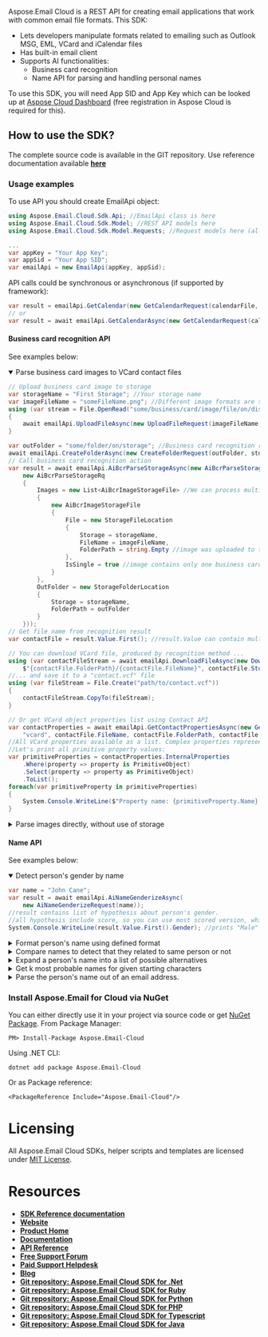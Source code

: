 ﻿Aspose.Email Cloud is a REST API for creating email applications that work with common email file formats. This SDK:
- Lets developers manipulate formats related to emailing such as Outlook MSG, EML, VCard and iCalendar files
- Has built-in email client
- Supports AI functionalities:
    - Business card recognition
    - Name API for parsing and handling personal names

To use this SDK, you will need App SID and App Key which can be looked up at [Aspose Cloud Dashboard](https://dashboard.aspose.cloud/#/apps) (free registration in Aspose Cloud is required for this).

## How to use the SDK?
The complete source code is available in the GIT repository. 
Use reference documentation available [**here**](docs/README.md)

### Usage examples
To use API you should create EmailApi object:
```csharp
using Aspose.Email.Cloud.Sdk.Api; //EmailApi class is here
using Aspose.Email.Cloud.Sdk.Model; //REST API models here
using Aspose.Email.Cloud.Sdk.Model.Requests; //Request models here (all API calls use corresponding request model class)

...
var appKey = "Your App Key";
var appSid = "Your App SID";
var emailApi = new EmailApi(appKey, appSid);
```

API calls could be synchronous or asynchronous (if supported by framework):
```csharp
var result = emailApi.GetCalendar(new GetCalendarRequest(calendarFile, folder, StorageName));
// or
var result = await emailApi.GetCalendarAsync(new GetCalendarRequest(calendarFile, folder, StorageName));
```

#### Business card recognition API
See examples below:

<details open>
    <summary>Parse business card images to VCard contact files</summary>

```csharp
// Upload business card image to storage
var storageName = "First Storage"; //Your storage name
var imageFileName = "someFileName.png"; //Different image formats are supported (PNG, JPEG, BMP, TIFF, GIF...)
using (var stream = File.OpenRead("some/business/card/image/file/on/disk"))
{
    await emailApi.UploadFileAsync(new UploadFileRequest(imageFileName, stream, storageName));
}

var outFolder = "some/folder/on/storage"; //Business card recognition results will be placed here
await emailApi.CreateFolderAsync(new CreateFolderRequest(outFolder, storageName));
// Call business card recognition action
var result = await emailApi.AiBcrParseStorageAsync(new AiBcrParseStorageRequest(
    new AiBcrParseStorageRq
    {
        Images = new List<AiBcrImageStorageFile> //We can process multiple images in just one request
        {
            new AiBcrImageStorageFile
            {
                File = new StorageFileLocation
                {
                    Storage = storageName,
                    FileName = imageFileName,
                    FolderPath = string.Empty //image was uploaded to the root directory of storage
                },
                IsSingle = true //image contains only one business card (you can upload image with multiple cards on it)
            }
        },
        OutFolder = new StorageFolderLocation
        {
            Storage = storageName,
            FolderPath = outFolder
        }
    }));
// Get file name from recognition result
var contactFile = result.Value.First(); //result.Value can contain multiple files, if we sent multicard images or multiple images

// You can download VCard file, produced by recognition method ...
using (var contactFileStream = await emailApi.DownloadFileAsync(new DownloadFileRequest(
    $"{contactFile.FolderPath}/{contactFile.FileName}", contactFile.Storage)))
//... and save it to a "contact.vcf" file
using (var fileStream = File.Create("path/to/contact.vcf"))
{
    contactFileStream.CopyTo(fileStream);
}

// Or get VCard object properties list using Contact API
var contactProperties = await emailApi.GetContactPropertiesAsync(new GetContactPropertiesRequest(
    "vcard", contactFile.FileName, contactFile.FolderPath, contactFile.Storage));
//All VCard properties available as a list. Complex properties represented as hierarchical structures.
//Let's print all primitive property values:
var primitiveProperties = contactProperties.InternalProperties
    .Where(property => property is PrimitiveObject)
    .Select(property => property as PrimitiveObject)
    .ToList();
foreach(var primitiveProperty in primitiveProperties)
{
    System.Console.WriteLine($"Property name: {primitiveProperty.Name}, value: {primitiveProperty.Value}");
}
```
</details>


<details>
    <summary>Parse images directly, without use of storage</summary>

```csharp
//Read image from file and convert it to Base64 string
var bytes = File.ReadAllBytes("some/business/card/image/file/on/disk");
var base64Image = Convert.ToBase64String(bytes);
var result = await emailApi.AiBcrParseAsync(
    new AiBcrParseRequest(
        new AiBcrBase64Rq
        {
            Images = new List<AiBcrBase64Image>
            {
                new AiBcrBase64Image
                {
                    Base64Data = base64Image,
                    IsSingle = true
                }
            }
        }));
//Result contains all recognized VCard objects (only one in our case)
var contactProperties = result.Value.First();

//VCard object is available as list of properties, without any external calls:
var primitiveProperties = contactProperties.InternalProperties
    .Where(property => property is PrimitiveObject)
    .Select(property => property as PrimitiveObject)
    .ToList();
foreach(var primitiveProperty in primitiveProperties)
{
    System.Console.WriteLine($"Property name: {primitiveProperty.Name}, value: {primitiveProperty.Value}");
}
```
</details>

#### Name API
See examples below:
<details open>
    <summary>Detect person's gender by name</summary>

```csharp
var name = "John Cane";
var result = await emailApi.AiNameGenderizeAsync(
    new AiNameGenderizeRequest(name));
//result contains list of hypothesis about person's gender.
//all hypothesis include score, so you can use most scored version, which will be first in list:
System.Console.WriteLine(result.Value.First().Gender); //prints "Male"
```
</details>

<details>
    <summary>Format person's name using defined format</summary>

```csharp
var result = await emailApi.AiNameFormatAsync(
    new AiNameFormatRequest(
        "Mr. John Michael Cane",
        format:"%t%L%f%m"));
System.Console.WriteLine(result.Name); //prints "Mr. Cane J. M."
```
</details>

<details>
    <summary>Compare names to detect that they related to same person or not</summary>

```csharp
const string first = "John Michael Cane";
const string second = "Cane J.";
var result = await emailApi.AiNameMatchAsync(
    new AiNameMatchRequest(first, second));
System.Console.WriteLine(result.Similarity > 0.5); //prints "true", names look similar
```
</details>

<details>
    <summary>Expand a person's name into a list of possible alternatives</summary>


```csharp
const string name = "Smith Bobby";
var result = await emailApi.AiNameExpandAsync(
    new AiNameExpandRequest(name));
var expandedNames = result
    .Names
    .Select(weightedName => weightedName.Name)
    .ToList();
foreach(var expandedName in expandedNames)
{
    System.Console.WriteLine(expandedName); //prints "Mr. Smith", "B. Smith", etc.
}
```
</details>

<details>
    <summary>Get k most probable names for given starting characters</summary>

```csharp
const string prefix = "Dav";
var result = await emailApi.AiNameCompleteAsync(
    new AiNameCompleteRequest(prefix));
var names = result.Names
    .Select(weightedName => $"{prefix}{weightedName.Name}")
    .ToList();
foreach(var name in names)
{
    System.Console.WriteLine(name); //prints David", "Dave", "Davis", etc.
}
```
</details>

<details>
    <summary>Parse the person's name out of an email address.</summary>

```csharp
const string address = "john-cane@gmail.com";
var result = await emailApi.AiNameParseEmailAddressAsync(
    new AiNameParseEmailAddressRequest(address));
var extractedValues = result.Value
    .SelectMany(value => value.Name)
    .ToList();
var givenName = extractedValues.First(value => value.Category == "GivenName");
var surName = extractedValues.First(value => value.Category == "Surname");

System.Console.WriteLine(givenName.Value); // "John"
System.Console.WriteLine(surName.Value); // "Cane"
```
</details>

### Install Aspose.Email for Cloud via NuGet
You can either directly use it in your project via source code or get [NuGet Package](https://www.nuget.org/packages/Aspose.Email-Cloud/).
From Package Manager:

`PM> Install-Package Aspose.Email-Cloud`

Using .NET CLI:

`dotnet add package Aspose.Email-Cloud`

Or as Package reference:

`<PackageReference Include="Aspose.Email-Cloud"/>`

# Licensing
All Aspose.Email Cloud SDKs, helper scripts and templates are licensed under [MIT License](LICENSE).

# Resources
+ [**SDK Reference documentation**](docs/README.md)
+ [**Website**](https://www.aspose.cloud)
+ [**Product Home**](https://products.aspose.cloud/Email/cloud)
+ [**Documentation**](https://docs.aspose.cloud/display/Emailcloud/Home)
+ [**API Reference**](https://apireference.aspose.cloud/email/)
+ [**Free Support Forum**](https://forum.aspose.cloud/c/email)
+ [**Paid Support Helpdesk**](https://helpdesk.aspose.cloud/)
+ [**Blog**](https://blog.aspose.cloud/category/aspose-products/aspose-email-cloud/)
+ [**Git repository: Aspose.Email Cloud SDK for .Net**](https://github.com/aspose-email-cloud/aspose-email-cloud-dotnet)
+ [**Git repository: Aspose.Email Cloud SDK for Ruby**](https://github.com/aspose-email-cloud/aspose-email-cloud-ruby)
+ [**Git repository: Aspose.Email Cloud SDK for Python**](https://github.com/aspose-email-cloud/aspose-email-cloud-python)
+ [**Git repository: Aspose.Email Cloud SDK for PHP**](https://github.com/aspose-email-cloud/aspose-email-cloud-php)
+ [**Git repository: Aspose.Email Cloud SDK for Typescript**](https://github.com/aspose-email-cloud/aspose-email-cloud-node)
+ [**Git repository: Aspose.Email Cloud SDK for Java**](https://github.com/aspose-email-cloud/aspose-email-cloud-java)
